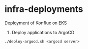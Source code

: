 # infra-deployments

Deployment of Konflux on EKS

1. Deploy applications to ArgoCD 
```
./deploy-argocd.sh <argocd server>
```
